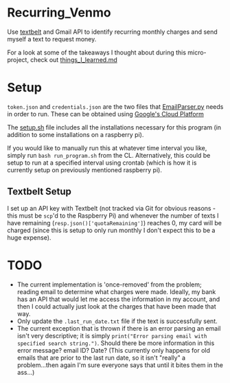 # Recurring\_Venmo

Use [textbelt](https://github.com/typpo/textbelt) and Gmail API to identify
recurring monthly charges and send myself a text to request money.

For a look at some of the takeaways I thought about during this micro-project,
check out [things_I_learned.md](things_I_learned.md)

# Setup

`token.json` and `credentials.json` are the two files that
[EmailParser.py](EmailParser.py) needs in order to run. These can be obtained
using [Google's Cloud Platform](https://console.developers.google.com/apis/dashboard?project=recurring-venmo)

The [setup.sh](setup.sh) file includes all the installations necessary for
this program (in addition to some installations on a raspberry pi).

If you would like to manually run this at whatever time interval you like, 
simply run `bash run_program.sh` from the CL. Alternatively, this could be setup
to run at a specified interval using crontab (which is how it is currently setup
on previously mentioned raspberry pi).

## Textbelt Setup

I set up an API key with Textbelt (not tracked via Git for obvious reasons - this
must be `scp`'d to the Raspberry Pi) and whenever the number of texts I have
remaining (`resp.json()['quotaRemaining']`) reaches 0, my card will be charged
(since this is setup to only run monthly I don't expect this to be a huge expense).

# TODO

* The current implementation is 'once-removed' from the problem; reading email
to determine what charges were made. Ideally, my bank has an API that would let
me access the information in my account, and then I could actually just look at
the charges that have been made that way.
* Only update the `.last_run_date.txt` file if the text is successfully sent.
* The current exception that is thrown if there is an error parsing an email
isn't very descriptive; it is simply `print("Error parsing email with specified search string.")`.
Should there be more information in this error message? email ID? Date? (This 
currently only happens for old emails that are prior to the last run date, so it
isn't "really" a problem...then again I'm sure everyone says that until it
bites them in the ass...)
